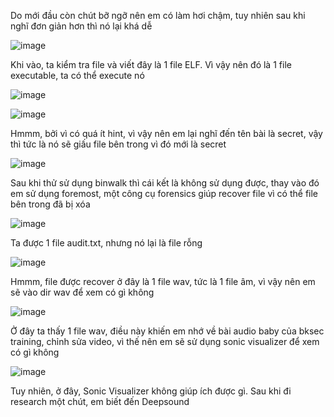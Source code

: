 Do mới đầu còn chút bỡ ngỡ nên em có làm hơi chậm, tuy nhiên sau khi nghĩ đơn giản hơn thì nó lại khá dễ

![image](https://github.com/anhshidou/EHCCTFTraining/assets/120787381/d1185955-40f9-45df-a67e-e24af94bdd66)

Khi vào, ta kiểm tra file và viết đây là 1 file ELF. Vì vậy nên đó là 1 file executable, ta có thể execute nó

![image](https://github.com/anhshidou/EHCCTFTraining/assets/120787381/d647529c-f8fb-4966-a890-98b6b15ec46e)

![image](https://github.com/anhshidou/EHCCTFTraining/assets/120787381/13ff59ac-9fe6-4e89-ac28-fb1e860f85c8)

Hmmm, bởi vì có quá ít hint, vì vậy nên em lại nghĩ đến tên bài là secret, vậy thì tức là nó sẽ giấu file bên trong vì đó mới là secret

![image](https://github.com/anhshidou/EHCCTFTraining/assets/120787381/3b28513d-d37b-4c75-bcf6-6f62aca9d4b8)

Sau khi thử sử dụng binwalk thì cái kết là không sử dụng được, thay vào đó em sử dụng foremost, một công cụ forensics giúp recover file vì có thể file bên trong đã bị xóa

![image](https://github.com/anhshidou/EHCCTFTraining/assets/120787381/ce304f90-4bc1-4ae4-9b87-1d60477a42c7)

Ta được 1 file audit.txt, nhưng nó lại là file rỗng

![image](https://github.com/anhshidou/EHCCTFTraining/assets/120787381/7a864bc0-fe05-4051-8167-61627d4585f8)

Hmmm, file được recover ở đây là 1 file wav, tức là 1 file âm, vì vậy nên em sẽ vào dir wav để xem có gì không

![image](https://github.com/anhshidou/EHCCTFTraining/assets/120787381/94f445f6-c82c-4f2b-a267-e373c49f0c9d)

Ở đây ta thấy 1 file wav, điều này khiến em nhớ về bài audio baby của bksec training, chỉnh sửa video, vì thế nên em sẽ sử dụng sonic visualizer để xem có gì không

![image](https://github.com/anhshidou/EHCCTFTraining/assets/120787381/8274d4f0-b485-4f82-84cf-716bdea699dc)

Tuy nhiên, ở đây, Sonic Visualizer không giúp ích được gì. Sau khi đi research một chút, em biết đến Deepsound
